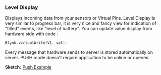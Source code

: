 
### Level Display

Displays incoming data from your sensors or Virtual Pins. Level Display is very similar to progress bar, it is very nice 
and fancy view for indication of "filled" events, like "level of battery". 
You can update value display from hardware side with code : 
 
```cpp
Blynk.virtualWrite(V1, val); 
```

Every message that hardware sends to server is stored automatically on server. PUSH mode doesn't require 
application to be online or opened.

**Sketch:** [Push Example](https://github.com/blynkkk/blynk-library/blob/master/examples/GettingStarted/PushData/PushData.ino)